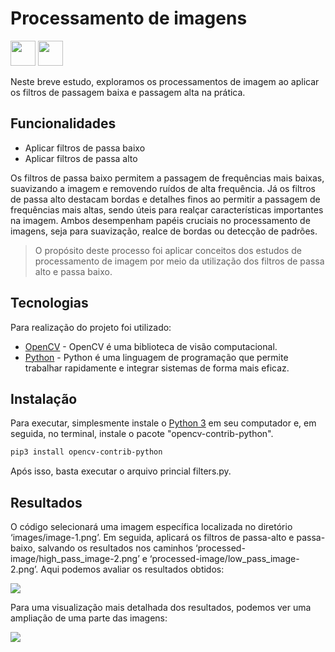 # Processamento de imagens
<img loading="lazy" src="https://cdn.jsdelivr.net/gh/devicons/devicon@latest/icons/python/python-original-wordmark.svg" width="40" height="40"/> <img loading="lazy" src="https://cdn.jsdelivr.net/gh/devicons/devicon@latest/icons/opencv/opencv-original-wordmark.svg" width="40" height="40"/>
          
Neste breve estudo, exploramos os processamentos de imagem ao aplicar os filtros de passagem baixa e passagem alta na prática.

## Funcionalidades

- Aplicar filtros de passa baixo
- Aplicar filtros de passa alto

Os filtros de passa baixo permitem a passagem de frequências mais baixas, suavizando a imagem e removendo ruídos de alta frequência. Já os filtros de passa alto destacam bordas e detalhes finos ao permitir a passagem de frequências mais altas, sendo úteis para realçar características importantes na imagem. Ambos desempenham papéis cruciais no processamento de imagens, seja para suavização, realce de bordas ou detecção de padrões.

>O propósito deste processo foi aplicar conceitos dos estudos de 
>processamento de imagem por meio da utilização dos 
>filtros de passa alto e passa baixo.

## Tecnologias

Para realização do projeto foi utilizado:

- [OpenCV](https://opencv.org) - OpenCV é uma biblioteca de visão computacional.
- [Python](https://www.python.org) - Python é uma linguagem de programação que permite trabalhar rapidamente e integrar sistemas de forma mais eficaz.

## Instalação

Para executar, simplesmente instale o [Python 3](https://www.python.org) em seu computador e, em seguida, no terminal, instale o pacote "opencv-contrib-python".

```sh
pip3 install opencv-contrib-python
```
Após isso, basta executar o arquivo princial filters.py.

## Resultados

O código selecionará uma imagem específica localizada no diretório ‘images/image-1.png’. Em seguida, aplicará os filtros de passa-alto e passa-baixo, salvando os resultados nos caminhos ‘processed-image/high_pass_image-2.png’ e ‘processed-image/low_pass_image-2.png’. Aqui podemos avaliar os resultados obtidos:

<img loading="lazy" src="https://i.imgur.com/JpbriFR.png"/>

Para uma visualização mais detalhada dos resultados, podemos ver uma ampliação de uma parte das imagens:

<img loading="lazy" src="https://i.imgur.com/y0EgPeF.png"/>
